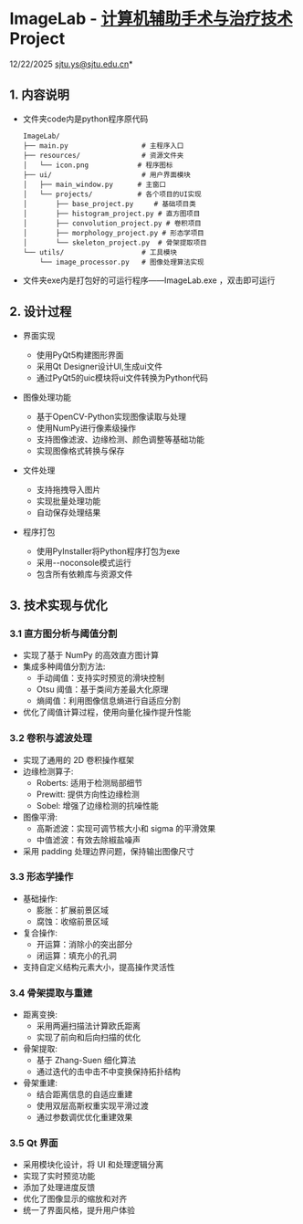 # ImageLab - [计算机辅助手术与治疗技术](https://oc.sjtu.edu.cn/courses/70195)Project

12/22/2025 sjtu.ys@sjtu.edu.cn*

## 1. 内容说明

- 文件夹code内是python程序原代码

  ```
  ImageLab/
  ├── main.py                  # 主程序入口
  ├── resources/               # 资源文件夹
  │   └── icon.png            # 程序图标
  ├── ui/                      # 用户界面模块
  │   ├── main_window.py      # 主窗口
  │   └── projects/           # 各个项目的UI实现
  │       ├── base_project.py     # 基础项目类
  │       ├── histogram_project.py # 直方图项目
  │       ├── convolution_project.py # 卷积项目
  │       ├── morphology_project.py # 形态学项目
  │       └── skeleton_project.py  # 骨架提取项目
  └── utils/                   # 工具模块
      └── image_processor.py   # 图像处理算法实现
  ```
- 文件夹exe内是打包好的可运行程序——ImageLab.exe ，双击即可运行

## 2. 设计过程

- 界面实现

  - 使用PyQt5构建图形界面
  - 采用Qt Designer设计UI,生成ui文件
  - 通过PyQt5的uic模块将ui文件转换为Python代码
- 图像处理功能

  - 基于OpenCV-Python实现图像读取与处理
  - 使用NumPy进行像素级操作
  - 支持图像滤波、边缘检测、颜色调整等基础功能
  - 实现图像格式转换与保存
- 文件处理

  - 支持拖拽导入图片
  - 实现批量处理功能
  - 自动保存处理结果
- 程序打包

  - 使用PyInstaller将Python程序打包为exe
  - 采用--noconsole模式运行
  - 包含所有依赖库与资源文件

## 3. 技术实现与优化

### 3.1 直方图分析与阈值分割

- 实现了基于 NumPy 的高效直方图计算
- 集成多种阈值分割方法:
  - 手动阈值：支持实时预览的滑块控制
  - Otsu 阈值：基于类间方差最大化原理
  - 熵阈值：利用图像信息熵进行自适应分割
- 优化了阈值计算过程，使用向量化操作提升性能

### 3.2 卷积与滤波处理

- 实现了通用的 2D 卷积操作框架
- 边缘检测算子:
  - Roberts: 适用于检测局部细节
  - Prewitt: 提供方向性边缘检测
  - Sobel: 增强了边缘检测的抗噪性能
- 图像平滑:
  - 高斯滤波：实现可调节核大小和 sigma 的平滑效果
  - 中值滤波：有效去除椒盐噪声
- 采用 padding 处理边界问题，保持输出图像尺寸

### 3.3 形态学操作

- 基础操作:
  - 膨胀：扩展前景区域
  - 腐蚀：收缩前景区域
- 复合操作:
  - 开运算：消除小的突出部分
  - 闭运算：填充小的孔洞
- 支持自定义结构元素大小，提高操作灵活性

### 3.4 骨架提取与重建

- 距离变换:
  - 采用两遍扫描法计算欧氏距离
  - 实现了前向和后向扫描的优化
- 骨架提取:
  - 基于 Zhang-Suen 细化算法
  - 通过迭代的击中击不中变换保持拓扑结构
- 骨架重建:
  - 结合距离信息的自适应重建
  - 使用双层高斯权重实现平滑过渡
  - 通过参数调优优化重建效果

### 3.5 Qt 界面

- 采用模块化设计，将 UI 和处理逻辑分离
- 实现了实时预览功能
- 添加了处理进度反馈
- 优化了图像显示的缩放和对齐
- 统一了界面风格，提升用户体验
